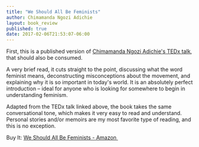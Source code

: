 ```yaml
---
title: "We Should All Be Feminists"
author: Chimamanda Ngozi Adichie
layout: book_review
published: true
date: 2017-02-06T21:53:07-06:00
---
```


First, this is a published version of [Chimamanda Ngozi Adichie's TEDx talk](https://www.youtube.com/watch?v=hg3umXU_qWc), that should also
be consumed.

A very brief read, it cuts straight to the point, discussing what the word feminist means, deconstructing misconceptions about the movement, and explaining why it is so important in today's world. It is an absolutely perfect introduction – ideal for anyone who is looking for somewhere to begin in understanding feminism.

Adapted from the TEDx talk linked above, the book takes the same conversational tone, which makes it very easy to read and understand. Personal stories and/or memoirs are my most favorite type of reading, and this is no exception.


<div class="mt5 mb4">
  <span class="db ttu tracked-mega silver">Buy It:</span>
  <a 
    class="f6 link dim br2 ba ph3 pv2 mb2 dib blue"
    target="_blank" href="https://www.amazon.com/gp/product/110191176X/ref=as_li_tl?ie=UTF8&camp=1789&creative=9325&creativeASIN=110191176X&linkCode=as2&tag=tywayne-20&linkId=9ba20a8f44191928518cc009f2f40919">
    We Should All Be Feminists - Amazon
  </a>
  <img src="//ir-na.amazon-adsystem.com/e/ir?t=tywayne-20&l=am2&o=1&a=110191176X" width="1" height="1" border="0" alt="" style="border:none !important; margin:0px !important;" />
</div>